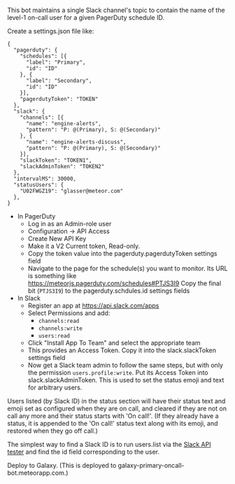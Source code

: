 This bot maintains a single Slack channel's topic to contain the name of the
level-1 on-call user for a given PagerDuty schedule ID.

Create a settings.json file like:

```
{
  "pagerduty": {
    "schedules": [{
      "label": "Primary",
      "id": "ID"
    }, {
      "label": "Secondary",
      "id": "ID"
    }],
    "pagerdutyToken": "TOKEN"
  },
  "slack": {
    "channels": [{
      "name": "engine-alerts",
      "pattern": "P: @(Primary), S: @(Secondary)"
    }, {
      "name": "engine-alerts-discuss",
      "pattern": "P: @(Primary), S: @(Secondary)"
    }],
    "slackToken": "TOKEN1",
    "slackAdminToken": "TOKEN2"
  },
  "intervalMS": 30000,
  "statusUsers": {
    "U02FWGZ19": "glasser@meteor.com"
  },
}
```

- In PagerDuty
  - Log in as an Admin-role user
  - Configuration -> API Access
  - Create New API Key
  - Make it a V2 Current token, Read-only.
  - Copy the token value into the pagerduty.pagerdutyToken settings field
  - Navigate to the page for the schedule(s) you want to monitor. Its URL is
    something like https://meteorjs.pagerduty.com/schedules#PTJS3I9
    Copy the final bit (`PTJS3I9`) to the pagerduty.schdules.id settings fields
- In Slack
  - Register an app at https://api.slack.com/apps
  - Select Permissions and add:
    - `channels:read`
    - `channels:write`
    - `users:read`
  - Click "Install App To Team" and select the appropriate team
  - This provides an Access Token. Copy it into the slack.slackToken settings field
  - Now get a Slack team admin to follow the same steps, but with only the
    permission `users.profile:write`. Put its Access Token into
    slack.slackAdminToken. This is used to set the status emoji and text for
    arbitrary users.

Users listed (by Slack ID) in the status section will have their status text and
emoji set as configured when they are on call, and cleared if they are not on
call any more and their status starts with 'On call!'.  (If they already have a
status, it is appended to the 'On call!' status text along with its emoji, and
restored when they go off call.)

The simplest way to find a Slack ID is to run users.list via
the [Slack API tester](https://api.slack.com/methods/users.list/test) and find
the id field corresponding to the user.

Deploy to Galaxy.  (This is deployed to galaxy-primary-oncall-bot.meteorapp.com.)
